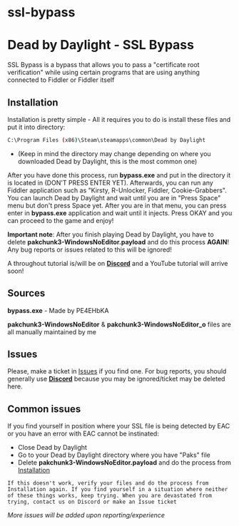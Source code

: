 # ssl-bypass
# Dead by Daylight - SSL Bypass

SSL Bypass is a bypass that allows you to pass a "certificate root verification" while using certain programs that are using anything connected to Fiddler or Fiddler itself

## Installation

Installation is pretty simple - All it requires you to do is install these files and put it into directory:

```bash
C:\Program Files (x86)\Steam\steamapps\common\Dead by Daylight
```
* (Keep in mind the directory may change depending on where you downloaded Dead by Daylight, this is the most common one)

After you have done this process, run **bypass.exe** and put in the directory it is located in (DON'T PRESS ENTER YET). Afterwards, you can run any Fiddler application such as "Kirsty, R-Unlocker, Fiddler, Cookie-Grabbers". You can launch Dead by Daylight and wait until you are in "Press Space" menu but don't press Space yet. After you are in that menu, you can press enter in **bypass.exe** application and wait until it injects. Press OKAY and you can proceed to the game and enjoy!

**Important note**: After you finish playing Dead by Daylight, you have to delete **pakchunk3-WindowsNoEditor.payload** and do this process **AGAIN**! Any bug reports or issues related to this will be ignored!

A throughout tutorial is/will be on **[Discord](https://discord.gg/QEMB67wXzx)** and a YouTube tutorial will arrive soon! 



## Sources

**bypass.exe** - Made by PE4EHbKA

**pakchunk3-WindowsNoEditor** & **pakchunk3-WindowsNoEditor_o** files are all manually maintained by me


## Issues
Please, make a ticket in [Issues](https://github.com/icedteafrog/ssl-bypass/issues) if you find one. For bug reports, you should generally use **[Discord](https://discord.gg/QEMB67wXzx)** because you may be ignored/ticket may be deleted here.

## Common issues
If you find yourself in position where your SSL file is being detected by EAC or you have an error with EAC cannot be instinated:
* Close Dead by Daylight
* Go to your Dead by Daylight directory where you have "Paks" file
* Delete **pakchunk3-WindowsNoEditor.payload** and do the process from [Installation](#installation)

`If this doesn't work, verify your files and do the process from Installation again. If you find yourself in a situation where neither of these things works, keep trying. When you are devastated from trying, contact us on Discord or make an Issue ticket`

*More issues will be added upon reporting/experience*
